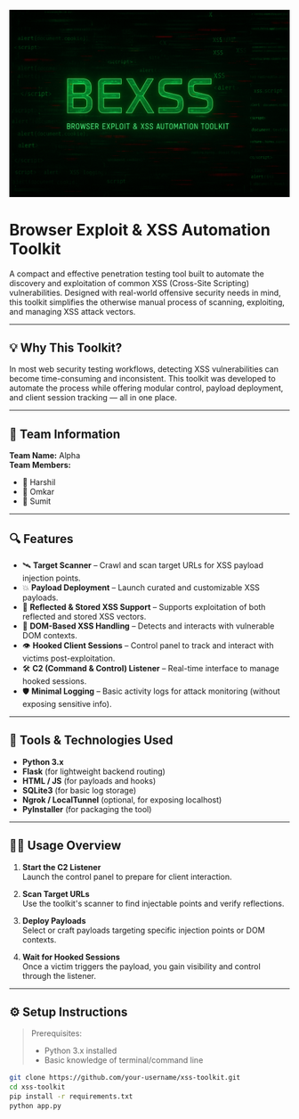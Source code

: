 ![BEXSS Banner](banner.png)

# Browser Exploit & XSS Automation Toolkit

A compact and effective penetration testing tool built to automate the discovery and exploitation of common XSS (Cross-Site Scripting) vulnerabilities. Designed with real-world offensive security needs in mind, this toolkit simplifies the otherwise manual process of scanning, exploiting, and managing XSS attack vectors.

---

## 💡 Why This Toolkit?

In most web security testing workflows, detecting XSS vulnerabilities can become time-consuming and inconsistent. This toolkit was developed to automate the process while offering modular control, payload deployment, and client session tracking — all in one place.

---

## 👥 Team Information

**Team Name:** Alpha  
**Team Members:**
- 🧑 Harshil  
- 🧑 Omkar  
- 🧑 Sumit

---

## 🔍 Features

- 🛰️ **Target Scanner** – Crawl and scan target URLs for XSS payload injection points.
- 💥 **Payload Deployment** – Launch curated and customizable XSS payloads.
- 🎯 **Reflected & Stored XSS Support** – Supports exploitation of both reflected and stored XSS vectors.
- 🧠 **DOM-Based XSS Handling** – Detects and interacts with vulnerable DOM contexts.
- 👁️ **Hooked Client Sessions** – Control panel to track and interact with victims post-exploitation.
- 🛠️ **C2 (Command & Control) Listener** – Real-time interface to manage hooked sessions.
- 🛡️ **Minimal Logging** – Basic activity logs for attack monitoring (without exposing sensitive info).

---

## 🧰 Tools & Technologies Used

- **Python 3.x**
- **Flask** (for lightweight backend routing)
- **HTML / JS** (for payloads and hooks)
- **SQLite3** (for basic log storage)
- **Ngrok / LocalTunnel** (optional, for exposing localhost)
- **PyInstaller** (for packaging the tool)

---

## 🧑‍💻 Usage Overview

1. **Start the C2 Listener**  
   Launch the control panel to prepare for client interaction.

2. **Scan Target URLs**  
   Use the toolkit's scanner to find injectable points and verify reflections.

3. **Deploy Payloads**  
   Select or craft payloads targeting specific injection points or DOM contexts.

4. **Wait for Hooked Sessions**  
   Once a victim triggers the payload, you gain visibility and control through the listener.

---

## ⚙️ Setup Instructions

> Prerequisites:
> - Python 3.x installed
> - Basic knowledge of terminal/command line

```bash
git clone https://github.com/your-username/xss-toolkit.git
cd xss-toolkit
pip install -r requirements.txt
python app.py

